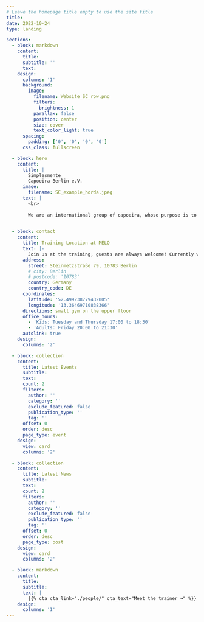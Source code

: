 ```yaml
---
# Leave the homepage title empty to use the site title
title:
date: 2022-10-24
type: landing

sections:
  - block: markdown
    content:
      title:
      subtitle: ''
      text:
    design:
      columns: '1'
      background:
        image: 
          filename: Website_SC_row.png 
          filters:
            brightness: 1
          parallax: false
          position: center
          size: cover
          text_color_light: true
      spacing:
        padding: ['0', '0', '0', '0']
      css_class: fullscreen

  - block: hero
    content:
      title: |
        Simplesmente 
        Capoeira Berlin e.V.
      image:
        filename: SC_example_horda.jpeg
      text: |
        <br>
        
        We are an international group of capoeira, whose purpose is to implement the fundamentals of capoeira, focusing on the evolution of technique and basic principles.

  
  - block: contact
    content:
      title: Training Location at MELO 
      text: |-
        Join us at the training, guests are always welcome! Currently we have one adult training session and two kids training sessions at the small gym of MELO (Marie-Elisabeth-Lüders-Oberschule).
      address:
        street: Steinmetzstraße 79, 10783 Berlin
        # city: Berlin 
        # postcode: '10783'
        country: Germany
        country_code: DE
      coordinates:
        latitude: '52.499238779432005'
        longitude: '13.36469710838366'
      directions: small gym on the upper floor
      office_hours:
        - 'Kids: Tuesday and Thursday 17:00 to 18:30'
        - 'Adults: Friday 20:00 to 21:30'
      autolink: true
    design:
      columns: '2'

  - block: collection
    content:
      title: Latest Events 
      subtitle:
      text:
      count: 2
      filters:
        author: ''
        category: ''
        exclude_featured: false
        publication_type: ''
        tag: ''
      offset: 0
      order: desc
      page_type: event 
    design:
      view: card
      columns: '2'

  - block: collection
    content:
      title: Latest News
      subtitle:
      text:
      count: 2
      filters:
        author: ''
        category: ''
        exclude_featured: false
        publication_type: ''
        tag: ''
      offset: 0
      order: desc
      page_type: post
    design:
      view: card
      columns: '2'

  - block: markdown
    content:
      title:
      subtitle:
      text: |
        {{% cta cta_link="./people/" cta_text="Meet the trainer →" %}}
    design:
      columns: '1'
---
```

